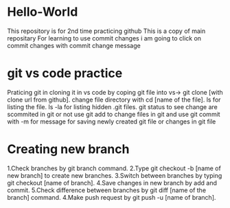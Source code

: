 # Hello-World
This repository is for 2nd time practicing github
This is a copy of main repositary
For learning to use commit changes i am going to click on commit changes with commit change message

# git vs code practice

Praticing git in cloning it in vs code by coping git file into vs-> git clone [with clone url from github].
change file directory with cd [name of the file].
ls for listing the file.
ls -la for listing hidden .git files.
git status to see change are scommited in git or not
use git add to change files in git
and use git commit with -m for message for saving newly created git file or changes in git file 
# Creating new branch
1.Check branches by git branch command.
2.Type git checkout -b [name of new branch] to create new branches.
3.Switch between branches by typing git checkout [name of branch].
4.Save changes in new branch by add and commit.
5.Check difference between branches by git diff [name of the branch] command.
4.Make push request by git push -u [name of branch].